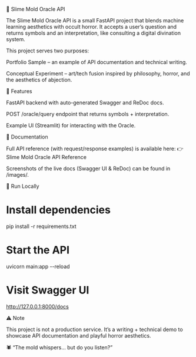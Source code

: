 🔮 Slime Mold Oracle API

The Slime Mold Oracle API is a small FastAPI project that blends machine learning aesthetics with occult horror. It accepts a user’s question and returns symbols and an interpretation, like consulting a digital divination system.

This project serves two purposes:

Portfolio Sample – an example of API documentation and technical writing.

Conceptual Experiment – art/tech fusion inspired by philosophy, horror, and the aesthetics of abjection.


🚀 Features

FastAPI backend with auto-generated Swagger and ReDoc docs.

POST /oracle/query endpoint that returns symbols + interpretation.

Example UI (Streamlit) for interacting with the Oracle.


📖 Documentation

Full API reference (with request/response examples) is available here:
👉 Slime Mold Oracle API Reference

Screenshots of the live docs (Swagger UI & ReDoc) can be found in /images/.


🧪 Run Locally

# Install dependencies
pip install -r requirements.txt

# Start the API
uvicorn main:app --reload

# Visit Swagger UI
http://127.0.0.1:8000/docs


⚠️ Note

This project is not a production service. It’s a writing + technical demo to showcase API documentation and playful horror aesthetics.


🕷️ “The mold whispers… but do you listen?”